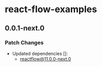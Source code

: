# react-flow-examples

## 0.0.1-next.0

### Patch Changes

- Updated dependencies []:
  - reactflow@11.0.0-next.0
